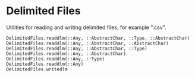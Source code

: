 # Delimited Files

Utilities for reading and writing delimited files, for example ".csv".

```@docs
DelimitedFiles.readdlm(::Any, ::AbstractChar, ::Type, ::AbstractChar)
DelimitedFiles.readdlm(::Any, ::AbstractChar, ::AbstractChar)
DelimitedFiles.readdlm(::Any, ::AbstractChar, ::Type)
DelimitedFiles.readdlm(::Any, ::AbstractChar)
DelimitedFiles.readdlm(::Any, ::Type)
DelimitedFiles.readdlm(::Any)
DelimitedFiles.writedlm
```
